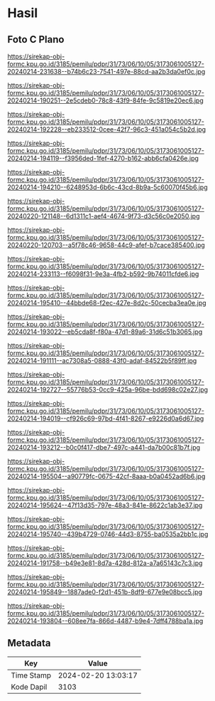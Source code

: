 # Hasil

## Foto C Plano

https://sirekap-obj-formc.kpu.go.id/3185/pemilu/pdpr/31/73/06/10/05/3173061005127-20240214-231638--b74b6c23-7541-497e-88cd-aa2b3da0ef0c.jpg

https://sirekap-obj-formc.kpu.go.id/3185/pemilu/pdpr/31/73/06/10/05/3173061005127-20240214-190251--2e5cdeb0-78c8-43f9-84fe-9c5819e20ec6.jpg

https://sirekap-obj-formc.kpu.go.id/3185/pemilu/pdpr/31/73/06/10/05/3173061005127-20240214-192228--eb233512-0cee-42f7-96c3-451a054c5b2d.jpg

https://sirekap-obj-formc.kpu.go.id/3185/pemilu/pdpr/31/73/06/10/05/3173061005127-20240214-194119--f3956ded-1fef-4270-b162-abb6cfa0426e.jpg

https://sirekap-obj-formc.kpu.go.id/3185/pemilu/pdpr/31/73/06/10/05/3173061005127-20240214-194210--6248953d-6b6c-43cd-8b9a-5c60070f45b6.jpg

https://sirekap-obj-formc.kpu.go.id/3185/pemilu/pdpr/31/73/06/10/05/3173061005127-20240220-121148--6d1311c1-aef4-4674-9f73-d3c56c0e2050.jpg

https://sirekap-obj-formc.kpu.go.id/3185/pemilu/pdpr/31/73/06/10/05/3173061005127-20240220-120703--a5f78c46-9658-44c9-afef-b7cace385400.jpg

https://sirekap-obj-formc.kpu.go.id/3185/pemilu/pdpr/31/73/06/10/05/3173061005127-20240214-233113--f6098f31-9e3a-4fb2-b592-9b74011cfde6.jpg

https://sirekap-obj-formc.kpu.go.id/3185/pemilu/pdpr/31/73/06/10/05/3173061005127-20240214-195410--44bbde68-f2ec-427e-8d2c-50cecba3ea0e.jpg

https://sirekap-obj-formc.kpu.go.id/3185/pemilu/pdpr/31/73/06/10/05/3173061005127-20240214-193022--eb5cda8f-f80a-47d1-89a6-31d6c51b3065.jpg

https://sirekap-obj-formc.kpu.go.id/3185/pemilu/pdpr/31/73/06/10/05/3173061005127-20240214-191111--ac7308a5-0888-43f0-adaf-84522b5f89ff.jpg

https://sirekap-obj-formc.kpu.go.id/3185/pemilu/pdpr/31/73/06/10/05/3173061005127-20240214-192727--55776b53-0cc9-425a-96be-bdd698c02e27.jpg

https://sirekap-obj-formc.kpu.go.id/3185/pemilu/pdpr/31/73/06/10/05/3173061005127-20240214-194019--cf926c69-97bd-4f41-8267-e9226d0a6d67.jpg

https://sirekap-obj-formc.kpu.go.id/3185/pemilu/pdpr/31/73/06/10/05/3173061005127-20240214-193212--b0c0f417-dbe7-497c-a441-da7b00c81b7f.jpg

https://sirekap-obj-formc.kpu.go.id/3185/pemilu/pdpr/31/73/06/10/05/3173061005127-20240214-195504--a90779fc-0675-42cf-8aaa-b0a0452ad6b6.jpg

https://sirekap-obj-formc.kpu.go.id/3185/pemilu/pdpr/31/73/06/10/05/3173061005127-20240214-195624--47f13d35-797e-48a3-841e-8622c1ab3e37.jpg

https://sirekap-obj-formc.kpu.go.id/3185/pemilu/pdpr/31/73/06/10/05/3173061005127-20240214-195740--439b4729-0746-44d3-8755-ba0535a2bb1c.jpg

https://sirekap-obj-formc.kpu.go.id/3185/pemilu/pdpr/31/73/06/10/05/3173061005127-20240214-191758--b49e3e81-8d7a-428d-812a-a7a65143c7c3.jpg

https://sirekap-obj-formc.kpu.go.id/3185/pemilu/pdpr/31/73/06/10/05/3173061005127-20240214-195849--1887ade0-f2d1-451b-8df9-677e9e08bcc5.jpg

https://sirekap-obj-formc.kpu.go.id/3185/pemilu/pdpr/31/73/06/10/05/3173061005127-20240214-193804--608ee7fa-866d-4487-b9e4-7dff4788ba1a.jpg


## Metadata

| Key        | Value               |
| ---------- | ------------------- |
| Time Stamp | 2024-02-20 13:03:17 |
| Kode Dapil | 3103                |



